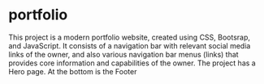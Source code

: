 # portfolio
This project is a modern portfolio website, created using CSS, Bootsrap, and JavaScript. It consists of a navigation bar with relevant social media links of the owner, and also various navigation bar menus (links) that provides core information and capabilities of the owner. The project has a Hero page. At the bottom is the Footer
